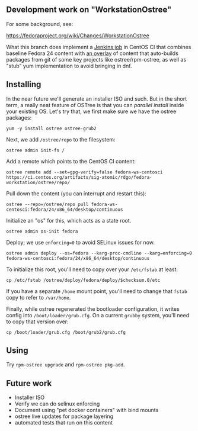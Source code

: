 Development work on "WorkstationOstree"
--------------------------------------

For some background, see:

https://fedoraproject.org/wiki/Changes/WorkstationOstree

What this branch does implement a [Jenkins job](https://ci.centos.org/job/atomic-fedora-ws/) in
CentOS CI that combines baseline Fedora 24 content with [an overlay](overlay.yml)
of content that auto-builds packages from git of some key projects
like ostree/rpm-ostree, as well as "stub" yum implementation to
avoid bringing in dnf.

Installing
----------

In the near future we'll generate an installer ISO and such.  But in
the short term, a really neat feature of OSTree is that you can
*parallel install* inside your existing OS.  Let's try that, we
first make sure we have the ostree packages:

```
yum -y install ostree ostree-grub2
```

Next, we add `/ostree/repo` to the filesystem:
```
ostree admin init-fs /
```

Add a remote which points to the CentOS CI content:
```
ostree remote add --set=gpg-verify=false fedora-ws-centosci https://ci.centos.org/artifacts/sig-atomic/rdgo/fedora-workstation/ostree/repo/
```

Pull down the content (you can interrupt and restart this):
```
ostree --repo=/ostree/repo pull fedora-ws-centosci:fedora/24/x86_64/desktop/continuous
```

Initialize an "os" for this, which acts as a state root.
```
ostree admin os-init fedora
```

Deploy; we use `enforcing=0` to avoid SELinux issues for now.
```
ostree admin deploy --os=fedora --karg-proc-cmdline --karg=enforcing=0 fedora-ws-centosci:fedora/24/x86_64/desktop/continuous
```

To initialize this root, you'll need to copy over your `/etc/fstab` at least:
```
cp /etc/fstab /ostree/deploy/fedora/deploy/$checksum.0/etc
```
If you have a separate `/home` mount point, you'll need to change
that `fstab` copy to refer to `/var/home`.

Finally, while ostree regenerated the bootloader configuration,
it writes config into `/boot/loader/grub.cfg`.  On a current `grubby`
system, you'll need to copy that version over:

```
cp /boot/loader/grub.cfg /boot/grub2/grub.cfg
```

Using
-----

Try `rpm-ostree upgrade` and `rpm-ostree pkg-add`.

Future work
-----------

 - Installer ISO
 - Verify we can do selinux enforcing
 - Document using "pet docker containers" with bind mounts
 - ostree live updates for package layering
 - automated tests that run on this content
